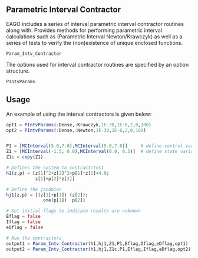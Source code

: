 ## Parametric Interval Contractor

EAGO includes a series of interval parametric interval contractor routines along with.
Provides methods for performing parametric interval calculations such as (Parametric Interval Newton/Krawczyk) as well as a series of tests to verify the (non)existence of unique enclosed functions.

```@docs
Param_Intv_Contractor
```

The options used for interval contractor routines are specified by an option structure.

```@docs
PIntvParams
```

## Usage

An example of using the interval contractors is given below:

```julia
opt1 = PIntvParams(:Dense,:Krawczyk,1E-30,1E-6,2,0,100)
opt2 = PIntvParams(:Dense,:Newton,1E-30,1E-6,2,0,100)


P1 = [MCInterval(5.0,7.0),MCInterval(5.0,7.0)]     # define control variable bounds
Z1 = [MCInterval(-1.5, 0.0),MCInterval(0.0, 0.5)]  # define state variable bounds
Z1c = copy(Z1)

# Defines the system to contract/test
h1(z,p) = [z[1]^2+z[2]^2+p[1]*z[1]+4.0;
           z[1]+p[2]*z[2]]

# Define the jacobian
hj1(z,p) = [(z[1]+p[1]) (z[2]);
              one(p[1])  p[2]]

# Set initial flags to indicate results are unknown
Eflag = false
Iflag = false
eDflag = false

# Run the contractors
output1 = Param_Intv_Contractor(h1,hj1,Z1,P1,Eflag,Iflag,eDflag,opt1)
output2 = Param_Intv_Contractor(h1,hj1,Z1c,P1,Eflag,Iflag,eDflag,opt2)
```
